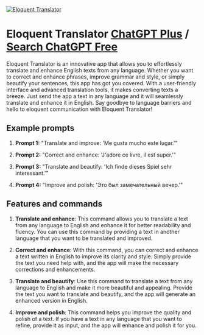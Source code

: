 
[![Eloquent Translator](https://files.oaiusercontent.com/file-2GGV5nqizlRLbF83rshwbNeE?se=2123-10-18T03%3A57%3A32Z&sp=r&sv=2021-08-06&sr=b&rscc=max-age%3D31536000%2C%20immutable&rscd=attachment%3B%20filename%3D57891882-db02-41f2-8e14-5495ea8e85e8.png&sig=1oAGi9KRRLuoholpOrpeel5XDjkcPhlrim7/h9SBRwc%3D)](https://chat.openai.com/g/g-l92Di4GvM-eloquent-translator)

# Eloquent Translator [ChatGPT Plus](https://chat.openai.com/g/g-l92Di4GvM-eloquent-translator) / [Search ChatGPT Free](https://gptcall.net/index.html#/?search=Eloquent%20Translator)

Eloquent Translator is an innovative app that allows you to effortlessly translate and enhance English texts from any language. Whether you want to correct and enhance phrases, improve grammar and style, or simply beautify your sentences, this app has got you covered. With a user-friendly interface and advanced translation tools, it makes converting texts a breeze. Just send the app a text in any language and it will seamlessly translate and enhance it in English. Say goodbye to language barriers and hello to eloquent communication with Eloquent Translator!

## Example prompts

1. **Prompt 1:** "Translate and improve: 'Me gusta mucho este lugar.'"

2. **Prompt 2:** "Correct and enhance: 'J'adore ce livre, il est super.'"

3. **Prompt 3:** "Translate and beautify: 'Ich finde dieses Spiel sehr interessant.'"

4. **Prompt 4:** "Improve and polish: 'Это был замечательный вечер.'"

## Features and commands

1. **Translate and enhance**: This command allows you to translate a text from any language to English and enhance it for better readability and fluency. You can use this command by providing a text in another language that you want to be translated and improved.

2. **Correct and enhance**: With this command, you can correct and enhance a text written in English to improve its clarity and style. Simply provide the text you need help with, and the app will make the necessary corrections and enhancements.

3. **Translate and beautify**: Use this command to translate a text from any language to English and make it more beautiful and appealing. Provide the text you want to translate and beautify, and the app will generate an enhanced version in English.

4. **Improve and polish**: This command helps you improve the quality and polish of a text. If you have a text in any language that you want to refine, provide it as input, and the app will enhance and polish it for you.


